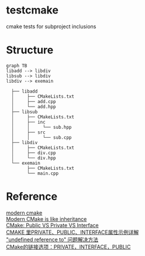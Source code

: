 # testcmake
cmake tests for subproject inclusions

# Structure
```mermaid
graph TB
libadd --> libdiv
libsub --> libdiv
libdiv --> exemain
```
```
  ├── libadd
  │     ├── CMakeLists.txt
  │     ├── add.cpp
  │     └── add.hpp
  ├── libsub
  │     ├── CMakeLists.txt
  │     ├── inc
  │     │     └── sub.hpp
  │     ├── src
  │     │     └── sub.cpp
  ├── libdiv
  │     ├── CMakeLists.txt
  │     ├── div.cpp
  │     └── div.hpp
  └── exemain
        ├── CMakeLists.txt
        └── main.cpp
```

# Reference
[modern cmake](https://modern-cmake-cn.github.io/Modern-CMake-zh_CN/)  
[Modern CMake is like inheritance](https://kubasejdak.com/modern-cmake-is-like-inheritance)  
[CMake: Public VS Private VS Interface](https://leimao.github.io/blog/CMake-Public-Private-Interface/)  
[CMAKE 里PRIVATE、PUBLIC、INTERFACE属性示例详解](https://blog.csdn.net/weixin_43862847/article/details/119762230)  
["undefined reference to" 问题解决方法](https://blog.csdn.net/aiwoziji13/article/details/7330333)  
[CMake的链接选项：PRIVATE，INTERFACE，PUBLIC](https://zhuanlan.zhihu.com/p/493493849)  
